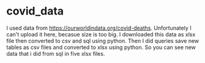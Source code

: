 # covid_data
I used data from https://ourworldindata.org/covid-deaths. Unfortunately I can't upload it here, becasue size is too big.
I downloaded this data as xlsx file then converted to csv and sql using python. Then I did queries save new tables as csv files and converted to xlsx using python.
So you can see new data that i did from sql in five xlsx files.
